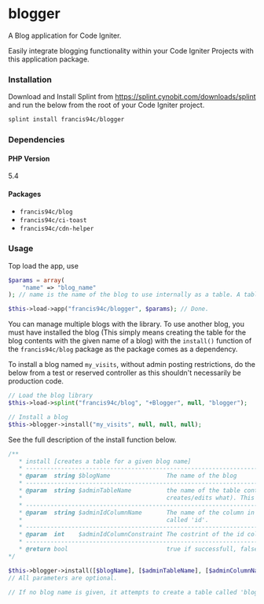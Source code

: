# blogger
A Blog application for Code Igniter.

Easily integrate blogging functionality within your Code Igniter Projects with this application package.



### Installation ###
Download and Install Splint from https://splint.cynobit.com/downloads/splint and run the below from the root of your Code Igniter project.
```bash
splint install francis94c/blogger
```
### Dependencies ###

#### PHP Version ####

5.4

#### Packages ####

* ```francis94c/blog```
* ```francis94c/ci-toast```
* ```francis94c/cdn-helper```

### Usage ###

Top load the app, use
```php
$params = array(
    "name" => "blog_name"
); // name is the name of the blog to use internally as a table. A table per blog.

$this->load->app("francis94c/blogger", $params); // Done.
```

You can manage multiple blogs with the library. To use another blog, you must have installed the blog (This simply means creating the table for the blog contents with the given name of a blog) with the ```install()``` function of the ```francis94c/blog``` package as the package comes as a dependency.

To install a blog named ```my_visits```, without admin posting restrictions, do the below from a test or reserved controller as this shouldn't necessarily be production code.

```php
// Load the blog library
$this->load->splint("francis94c/blog", "+Blogger", null, "blogger");

// Install a blog
$this->blogger->install("my_visits", null, null, null);
```

See the full description of the install function below.

```php
/**
   * install [creates a table for a given blog name]
   * --------------------------------------------------------------------------------------------------------------------------------------------------------------------
   * @param  string $blogName                The name of the blog
   * --------------------------------------------------------------------------------------------------------------------------------------------------------------------
   * @param  string $adminTableName          the name of the table containing admins (this is required if you have an admins section and you wan to keep track of who 
   *                                         creates/edits what). This is basically used to add a foreign key constraint on the blog table's column of admin if provided.
   * --------------------------------------------------------------------------------------------------------------------------------------------------------------------
   * @param  string $adminIdColumnName       The name of the column in the given admin table that has the  id of each admin. this is usuall an AUTO_INCREMENT field 
   *                                         called 'id'.
   * --------------------------------------------------------------------------------------------------------------------------------------------------------------------
   * @param  int    $adminIdColumnConstraint The costrint of the id column in the admins table. e.g 7 for id INT(7), etc.
   * --------------------------------------------------------------------------------------------------------------------------------------------------------------------
   * @return bool                            true if successfull, false if not.
*/

$this->blogger->install([$blogName], [$adminTableName], [$adminColumnName], [$adminIdColumnConstraint]);
// All parameters are optional.

// If no blog name is given, it attempts to create a table called 'blogger_posts' by default.
```